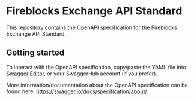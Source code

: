 # Fireblocks Exchange API Standard

This repository contains the OpenAPI specification for the Fireblocks Exchange API Standard.

## Getting started

To interact with the OpenAPI specification, copy/paste the YAML file into [Swagger Editor](https://editor.swagger.io/), or your SwaggerHub account (if you prefer).

More information/documentation about the OpenAPI specification can be found here:
https://swagger.io/docs/specification/about/
